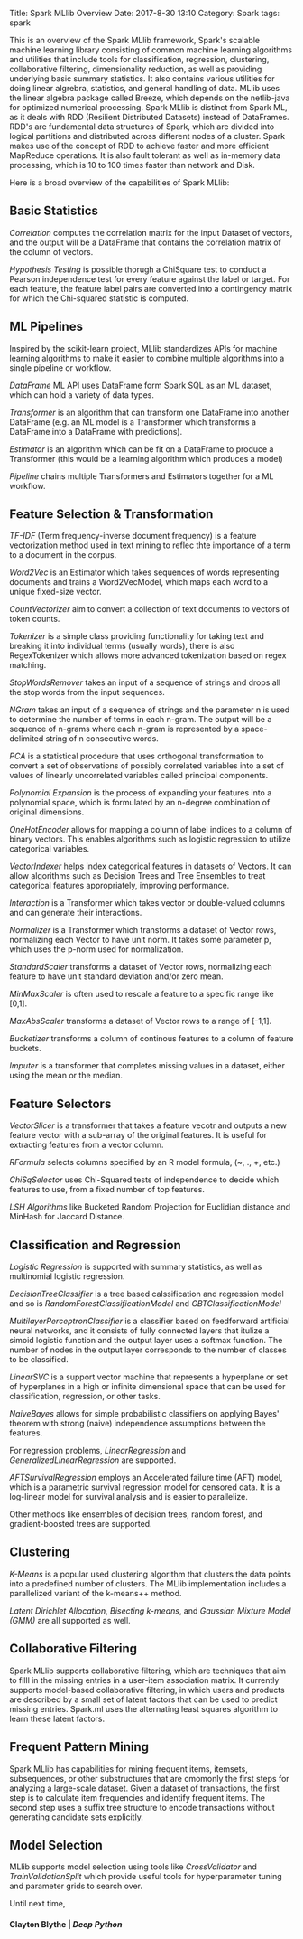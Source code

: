 Title: Spark MLlib Overview
Date: 2017-8-30 13:10
Category: Spark 
tags: spark

This is an overview of the Spark MLlib framework, Spark's scalable machine learning library consisting of common machine learning algorithms and utilities that include tools for classification, regression, clustering, collaborative filtering, dimensionality reduction, as well as providing underlying basic summary statistics. It also contains various utilities for doing linear algrebra, statistics, and general handling of data. MLlib uses the linear algebra package called Breeze, which depends on the netlib-java for optimized numerical processing. Spark MLlib is distinct from Spark ML, as it deals with RDD (Resilient Distributed Datasets) instead of DataFrames. RDD's are fundamental data structures of Spark, which are divided into logical partitions and distributed across different nodes of a cluster. Spark makes use of the concept of RDD to achieve faster and more efficient MapReduce operations. It is also fault tolerant as well as in-memory data processing, which is 10 to 100 times faster than network and Disk.

Here is a broad overview of the capabilities of Spark MLlib:

## Basic Statistics
*Correlation* computes the correlation matrix for the input Dataset of vectors, and the output will be a DataFrame that contains the correlation matrix of the column of vectors.

*Hypothesis Testing* is possible thorugh a ChiSquare test to conduct a Pearson independence test for every feature against the label or target. For each feature, the feature label pairs are converted into a contingency matrix for which the Chi-squared statistic is computed.


## ML Pipelines
Inspired by the scikit-learn project, MLlib standardizes APIs for machine learning algorithms to make it easier to combine multiple algorithms into a single pipeline or workflow.

*DataFrame* ML API uses DataFrame form Spark SQL as an ML dataset, which can hold a variety of data types.

*Transformer* is an algorithm that can transform one DataFrame into another DataFrame (e.g. an ML model is a Transformer which transforms a DataFrame into a DataFrame with predictions).

*Estimator* is an algorithm which can be fit on a DataFrame to produce a Transformer (this would be a learning algorithm which produces a model)

*Pipeline* chains multiple Transformers and Estimators together for a ML workflow.

## Feature Selection & Transformation

*TF-IDF* (Term frequency-inverse document frequency) is a feature vectorization method used in text mining to reflec thte importance of a term to a document in the corpus.

*Word2Vec* is an Estimator which takes sequences of words representing documents and trains a Word2VecModel, which maps each word to a unique fixed-size vector.

*CountVectorizer* aim to convert a collection of text documents to vectors of token counts.

*Tokenizer* is a simple class providing functionality for taking text and breaking it into individual terms (usually words), there is also RegexTokenizer which allows more advanced tokenization based on regex matching.

*StopWordsRemover* takes an input of a sequence of strings and drops all the stop words from the input sequences.

*NGram* takes an input of a sequence of strings and the parameter n is used to determine the number of terms in each n-gram. The output will be a sequence of n-grams where each n-gram is represented by a space-delimited string of n consecutive words.

*PCA* is a statistical procedure that uses orthogonal transformation to convert a set of observations of possibly correlated variables into a set of values of linearly uncorrelated variables called principal components.

*Polynomial Expansion* is the process of expanding your features into a polynomial space, which is formulated by an n-degree combination of original dimensions.

*OneHotEncoder* allows for mapping a column of label indices to a column of binary vectors. This enables algorithms such as logistic regression to utilize categorical variables.

*VectorIndexer* helps index categorical features in datasets of Vectors. It can allow algorithms such as Decision Trees and Tree Ensembles to treat categorical features appropriately, improving performance.

*Interaction* is a Transformer which takes vector or double-valued columns and can generate their interactions.

*Normalizer* is a Transformer which transforms a dataset of Vector rows, normalizing each Vector to have unit norm. It takes some parameter p, which uses the p-norm used for normalization.

*StandardScaler* transforms a dataset of Vector rows, normalizing each feature to have unit standard deviation and/or zero mean.

*MinMaxScaler* is often used to rescale a feature to a specific range like [0,1].

*MaxAbsScaler* transforms a dataset of Vector rows to a range of [-1,1].

*Bucketizer* transforms a column of continous features to a column of feature buckets.

*Imputer* is a transformer that completes missing values in a dataset, either using the mean or the median.

## Feature Selectors
*VectorSlicer* is a transformer that takes a feature vecotr and outputs a new feature vector with a sub-array of the original features. It is useful for extracting features from a vector column.

*RFormula* selects columns specified by an R model formula, (~, ., +, etc.)

*ChiSqSelector* uses Chi-Squared tests of independence to decide which features to use, from a fixed number of top features.

*LSH Algorithms* like Bucketed Random Projection for Euclidian distance and MinHash for Jaccard Distance.

## Classification and Regression
*Logistic Regression* is supported with summary statistics, as well as multinomial logistic regression.

*DecisionTreeClassifier* is a tree based calssification and regression model and so is *RandomForestClassificationModel* and *GBTClassificationModel*

*MultilayerPerceptronClassifier* is a classifier based on feedforward artificial neural networks, and it consists of fully connected layers that itulize a simoid logistic function and the output layer uses a softmax function. The number of nodes in the output layer corresponds to the number of classes to be classified.

*LinearSVC* is a support vector machine that represents a hyperplane or set of hyperplanes in a high or infinite dimensional space that can be used for classification, regression, or other tasks.

*NaiveBayes* allows for simple probabilistic classifiers on applying Bayes' theorem with strong (naive) independence assumptions between the features.

For regression problems, *LinearRegression* and *GeneralizedLinearRegression* are supported.

*AFTSurvivalRegression* employs an Accelerated failure time (AFT) model, which is a parametric survival regression model for censored data. It is a log-linear model for survival analysis and is easier to parallelize.

Other methods like ensembles of decision trees, random forest, and gradient-boosted trees are supported.

## Clustering
*K-Means* is a popular used clustering algorithm that clusters the data points into a predefined number of clusters. The MLlib implementation includes a parallelized variant of the k-means++ method.

*Latent Dirichlet Allocation*, *Bisecting k-means*, and *Gaussian Mixture Model (GMM)* are all supported as well.

## Collaborative Filtering
Spark MLlib supports collaborative filtering, which are techniques that aim to filll in the missing entries in a user-item association matrix. It currently supports model-based collaborative filtering, in which users and products are described by a small set of latent factors that can be used to predict missing entries. Spark.ml uses the alternating least squares algorithm to learn these latent factors.

## Frequent Pattern Mining
Spark MLlib has capabilities for mining frequent items, itemsets, subsequences, or other substructures that are cmomonly the first steps for analyzing a large-scale dataset. Given a dataset of transactions, the first step is to calculate item frequencies and identify frequent items. The second step uses a suffix tree structure to encode transactions without generating candidate sets explicitly.

## Model Selection
MLlib supports model selection using tools like *CrossValidator* and *TrainValidationSplit* which provide useful tools for hyperparameter tuning and parameter grids to search over.


Until next time,
#### Clayton Blythe | *Deep Python*


